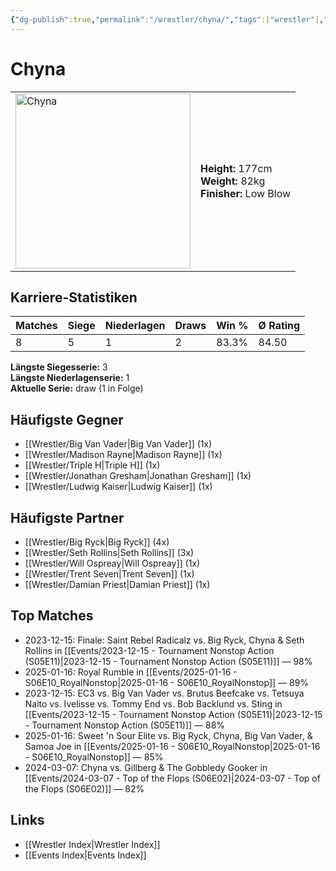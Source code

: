 ```yaml
---
{"dg-publish":true,"permalink":"/wrestler/chyna/","tags":["wrestler"],"noteIcon":"","created":"2025-08-11T09:33:18.175+02:00"}
---
```



# Chyna

<table>
<tr>
<td><img src="Chyna.png" width="280" alt="Chyna"></td>
<td>
<b>Height:</b> 177cm<br>
<b>Weight:</b> 82kg<br>
<b>Finisher:</b> Low Blow<br>
</td>
</tr>
</table>

## Karriere-Statistiken

| Matches | Siege | Niederlagen | Draws | Win % | Ø Rating |
|---------|-------|-------------|-------|-------|-----------|
| 8 | 5 | 1 | 2 | 83.3% | 84.50 |

**Längste Siegesserie:** 3<br>**Längste Niederlagenserie:** 1<br>**Aktuelle Serie:** draw (1 in Folge)


## Häufigste Gegner
- [[Wrestler/Big Van Vader\|Big Van Vader]] (1x)
- [[Wrestler/Madison Rayne\|Madison Rayne]] (1x)
- [[Wrestler/Triple H\|Triple H]] (1x)
- [[Wrestler/Jonathan Gresham\|Jonathan Gresham]] (1x)
- [[Wrestler/Ludwig Kaiser\|Ludwig Kaiser]] (1x)

## Häufigste Partner
- [[Wrestler/Big Ryck\|Big Ryck]] (4x)
- [[Wrestler/Seth Rollins\|Seth Rollins]] (3x)
- [[Wrestler/Will Ospreay\|Will Ospreay]] (1x)
- [[Wrestler/Trent Seven\|Trent Seven]] (1x)
- [[Wrestler/Damian Priest\|Damian Priest]] (1x)

## Top Matches
- 2023-12-15: Finale: Saint Rebel Radicalz vs. Big Ryck, Chyna & Seth Rollins in [[Events/2023-12-15 - Tournament Nonstop Action (S05E11)\|2023-12-15 - Tournament Nonstop Action (S05E11)]] — 98%
- 2025-01-16: Royal Rumble in [[Events/2025-01-16 - S06E10_RoyalNonstop\|2025-01-16 - S06E10_RoyalNonstop]] — 89%
- 2023-12-15: EC3 vs. Big Van Vader vs. Brutus Beefcake vs. Tetsuya Naito vs. Ivelisse vs. Tommy End vs. Bob Backlund vs. Sting in [[Events/2023-12-15 - Tournament Nonstop Action (S05E11)\|2023-12-15 - Tournament Nonstop Action (S05E11)]] — 88%
- 2025-01-16: Sweet 'n Sour Elite vs. Big Ryck, Chyna, Big Van Vader, & Samoa Joe in [[Events/2025-01-16 - S06E10_RoyalNonstop\|2025-01-16 - S06E10_RoyalNonstop]] — 85%
- 2024-03-07: Chyna vs. Gillberg & The Gobbledy Gooker in [[Events/2024-03-07 - Top of the Flops (S06E02)\|2024-03-07 - Top of the Flops (S06E02)]] — 82%

## Links
- [[Wrestler Index\|Wrestler Index]]
- [[Events Index\|Events Index]]
